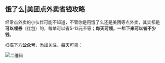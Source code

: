 ## 饿了么|美团点外卖省钱攻略

经常点外卖的小伙伴可能不知道，不管你是用饿了么还是美团等点外卖，其实都是**可以领券**（红包）的，每单可以省5-13元不等；**每天可领，一年下来可以省不少钱**。
 
扫描下方**公众号**，添加关注，每天可领：

![二维码](https://img2.imgtp.com/2024/03/12/ozNLzpSk.jpg)












